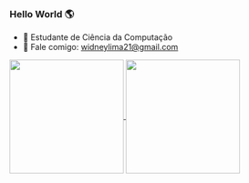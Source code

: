 ### Hello World 🌎

- 🔭 Estudante de Ciência da Computação
- 🌱 Fale comigo: widneylima21@gmail.com
 
<a href="https://github.com/anuraghazra/github-readme-stats">
  <img height=200 align="center" src="https://github-readme-stats.vercel.app/api?username=widneyl&show_icons=true&theme=tokyonight&hide=contribs," />
</a>
<ahref="https://github.com/anuraghazra/convoychat">
  <img height=200 align="center" src="https://github-readme-stats.vercel.app/api/top-langs?username=widneyl&theme=tokyonight&hide_progress=true&langs_count=8&card_width=320" />
</a>
 
